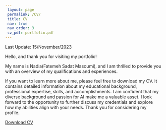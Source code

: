 ```yaml
---
 layout: page
 permalink: /CV/
 title: CV
 nav: true
 nav_order: 3
 cv_pdf: portfolio.pdf
---
```

Last Update: 15/November/2023

 Hello, and thank you for visiting my portfolio!

 My name is Nadia(Fatemeh Sadat Masoumi), and I am thrilled to provide you with an overview of my qualifications and experiences.
 
 If you want to learn more about me, please feel free to download my CV. It contains detailed information about my educational background, professional expertise, skills, and accomplishments. I am confident that my diverse background and passion for AI make me a valuable asset. I look forward to the opportunity to further discuss my credentials and explore how my abilities align with your needs. Thank you for considering my profile.

 [Download CV](/assets/pdf/CV_Nov_2023.pdf)
